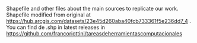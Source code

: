 Shapefile and other files about the main sources to replicate our work. Shapefile modified from original at https://hub.arcgis.com/datasets/23e45d260aba40fcb733361f5e236dd7_4 .
You can find de .shp in latest releases in https://github.com/francoriottini/tareasdeherramientascomputacionales

